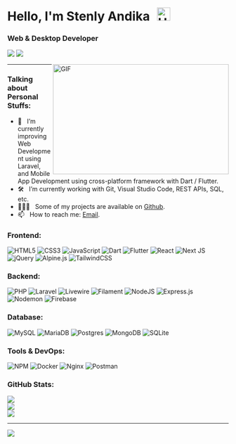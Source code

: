 # Hello, I'm Stenly Andika <img src="https://raw.githubusercontent.com/iampavangandhi/iampavangandhi/master/gifs/Hi.gif" alt="Hi" style="width: 30px;margin-left: 10px;">

### Web & Desktop Developer
[![](https://img.shields.io/badge/Website-3b5998?style=flat-square&logo=google-chrome&logoColor=white)](https://StenlyAndika.github.io)
[![](https://img.shields.io/badge/-Email-0088cc?style=flat-square&logo=Gmail&logoColor=white)](https://mail.google.com/mail/?view=cm&fs=1&to=stenly.andika@gmail.com)

<img align="right" height="250" width="400" alt="GIF" src="https://camo.githubusercontent.com/86a3b6db470f1a0429f7355c08d1edabf3d2c804/68747470733a2f2f6d69726f2e6d656469756d2e636f6d2f6d61782f313336302f312a495247486d69477361313673746564517649615a66772e676966"/>

---- 

### Talking about Personal Stuffs:

- 🚀 &nbsp; I’m currently improving Web Development using Laravel, and Mobile App Development using cross-platform framework with Dart / Flutter.
- 🛠 &nbsp; I’m currently working with Git, Visual Studio Code, REST APIs, SQL, etc.
- 👨🏻‍💻 &nbsp; Some of my projects are available on [Github](https://github.com/StenlyAndika?tab=repositories).
- 📫 &nbsp; How to reach me: [Email](https://mail.google.com/mail/?view=cm&fs=1&to=stenly.andika@gmail.com).

### Frontend:
![HTML5](https://img.shields.io/badge/html5-%23E34F26.svg?style=for-the-badge&logo=html5&logoColor=white) ![CSS3](https://img.shields.io/badge/css3-%231572B6.svg?style=for-the-badge&logo=css3&logoColor=white) ![JavaScript](https://img.shields.io/badge/javascript-%23323330.svg?style=for-the-badge&logo=javascript&logoColor=%23F7DF1E) ![Dart](https://img.shields.io/badge/dart-%230175C2.svg?style=for-the-badge&logo=dart&logoColor=white) ![Flutter](https://img.shields.io/badge/Flutter-%2302569B.svg?style=for-the-badge&logo=Flutter&logoColor=white) ![React](https://img.shields.io/badge/react-%2320232a.svg?style=for-the-badge&logo=react&logoColor=%2361DAFB) ![Next JS](https://img.shields.io/badge/Next-black?style=for-the-badge&logo=next.js&logoColor=white) ![jQuery](https://img.shields.io/badge/jquery-%230769AD.svg?style=for-the-badge&logo=jquery&logoColor=white) ![Alpine.js](https://img.shields.io/badge/alpinejs-white.svg?style=for-the-badge&logo=alpinedotjs&logoColor=%238BC0D0) ![TailwindCSS](https://img.shields.io/badge/tailwindcss-%2338B2AC.svg?style=for-the-badge&logo=tailwind-css&logoColor=white)  

### Backend:
![PHP](https://img.shields.io/badge/php-%23777BB4.svg?style=for-the-badge&logo=php&logoColor=white) ![Laravel](https://img.shields.io/badge/laravel-%23FF2D20.svg?style=for-the-badge&logo=laravel&logoColor=white) ![Livewire](https://img.shields.io/badge/livewire-%234e56a6.svg?style=for-the-badge&logo=livewire&logoColor=white) ![Filament](https://img.shields.io/badge/Filament-FFAA00?style=for-the-badge&logoColor=%23000000) ![NodeJS](https://img.shields.io/badge/node.js-6DA55F?style=for-the-badge&logo=node.js&logoColor=white) ![Express.js](https://img.shields.io/badge/express.js-%23404d59.svg?style=for-the-badge&logo=express&logoColor=%2361DAFB) ![Nodemon](https://img.shields.io/badge/NODEMON-%23323330.svg?style=for-the-badge&logo=nodemon&logoColor=%BBDEAD) ![Firebase](https://img.shields.io/badge/firebase-a08021?style=for-the-badge&logo=firebase&logoColor=ffcd34)  

### Database:
![MySQL](https://img.shields.io/badge/mysql-4479A1.svg?style=for-the-badge&logo=mysql&logoColor=white) ![MariaDB](https://img.shields.io/badge/MariaDB-003545?style=for-the-badge&logo=mariadb&logoColor=white) ![Postgres](https://img.shields.io/badge/postgres-%23316192.svg?style=for-the-badge&logo=postgresql&logoColor=white) ![MongoDB](https://img.shields.io/badge/MongoDB-%234ea94b.svg?style=for-the-badge&logo=mongodb&logoColor=white) ![SQLite](https://img.shields.io/badge/sqlite-%2307405e.svg?style=for-the-badge&logo=sqlite&logoColor=white)  

### Tools & DevOps:
![NPM](https://img.shields.io/badge/NPM-%23CB3837.svg?style=for-the-badge&logo=npm&logoColor=white) ![Docker](https://img.shields.io/badge/docker-%230db7ed.svg?style=for-the-badge&logo=docker&logoColor=white) ![Nginx](https://img.shields.io/badge/nginx-%23009639.svg?style=for-the-badge&logo=nginx&logoColor=white) ![Postman](https://img.shields.io/badge/Postman-FF6C37?style=for-the-badge&logo=postman&logoColor=white)  

### GitHub Stats:
![](https://github-readme-stats.vercel.app/api?username=StenlyAndika&theme=default&hide_border=false&include_all_commits=false&count_private=false)<br/>
![](https://nirzak-streak-stats.vercel.app/?user=StenlyAndika&theme=default&hide_border=false)<br/>
![](https://github-readme-stats.vercel.app/api/top-langs/?username=StenlyAndika&theme=default&hide_border=false&include_all_commits=false&count_private=false&layout=compact)

---
[![](https://visitcount.itsvg.in/api?id=StenlyAndika&icon=0&color=0)](https://visitcount.itsvg.in)
